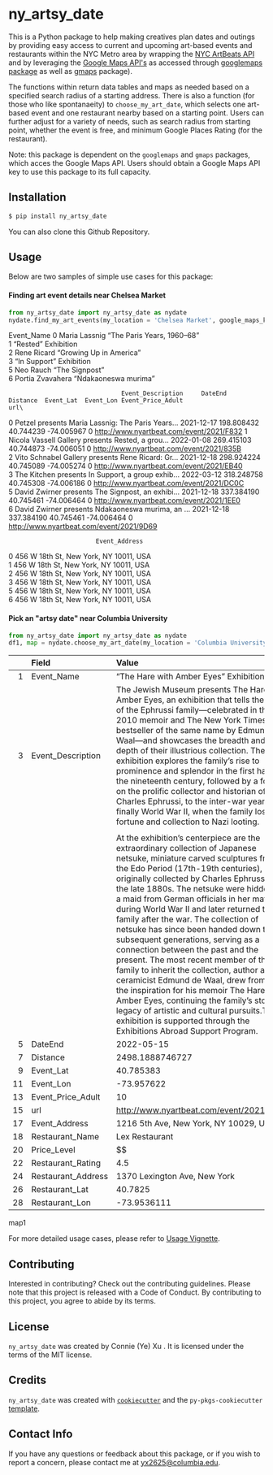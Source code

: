 # ny_artsy_date

This is a Python package to help making creatives plan dates and outings by providing easy access to current and upcoming art-based events and restaurants within the NYC Metro area by wrapping the [NYC ArtBeats API](https://www.nyartbeat.com/resources/doc/api) and by leveraging the [Google Maps API's](https://developers.google.com/maps) as accessed through [googlemaps package](https://github.com/googlemaps/google-maps-services-python) as well as [gmaps](https://pypi.org/project/gmaps/) package).

The functions within return data tables and maps as needed based on a specified search radius of a starting address. There is also a function (for those who like spontanaeity) to `choose_my_art_date`, which selects one art-based event and one restaurant nearby based on a starting point. Users can further adjust for a variety of needs, such as search radius from starting point, whether the event is free, and minimum Google Places Rating (for the restaurant). 

Note: this package is dependent on the `googlemaps` and `gmaps` packages, which acces the Google Maps API. Users should obtain a Google Maps API key to use this package to its full capacity.

## Installation

```bash
$ pip install ny_artsy_date
```
You can also clone this Github Repository.

## Usage

Below are two samples of simple use cases for this package: 

#### Finding art event details near Chelsea Market
```Python
from ny_artsy_date import ny_artsy_date as nydate
nydate.find_my_art_events(my_location = 'Chelsea Market', google_maps_key = API_KEY, free_only = 1)
```

   Event_Name 
0  Maria Lassnig “The Paris Years, 1960–68”   
1                       “Rested” Exhibition   
2       Rene Ricard “Growing Up in America”   
3                   “In Support” Exhibition   
5                  Neo Rauch “The Signpost”   
6     Portia Zvavahera “Ndakaoneswa murima”   

                                   Event_Description     DateEnd    Distance  Event_Lat  Event_Lon Event_Price_Adult                                        url\
0  Petzel presents Maria Lassnig: The Paris Years...  2021-12-17  198.808432  40.744239 -74.005967                 0   http://www.nyartbeat.com/event/2021/F832
1  Nicola Vassell Gallery presents Rested, a grou...  2022-01-08  269.415103  40.744873 -74.006051                 0   http://www.nyartbeat.com/event/2021/835B  
2  Vito Schnabel Gallery presents Rene Ricard: Gr...  2021-12-18  298.924224  40.745089 -74.005274                 0   http://www.nyartbeat.com/event/2021/EB40   
3  The Kitchen presents In Support, a group exhib...  2022-03-12  318.248758  40.745308 -74.006186                 0   http://www.nyartbeat.com/event/2021/DC0C   
5  David Zwirner presents The Signpost, an exhibi...  2021-12-18  337.384190  40.745461 -74.006464                 0   http://www.nyartbeat.com/event/2021/1EE0   
6  David Zwirner presents Ndakaoneswa murima, an ...  2021-12-18  337.384190  40.745461 -74.006464                 0   http://www.nyartbeat.com/event/2021/9D69  

                            Event_Address  
0  456 W 18th St, New York, NY 10011, USA  
1  456 W 18th St, New York, NY 10011, USA  
2  456 W 18th St, New York, NY 10011, USA  
3  456 W 18th St, New York, NY 10011, USA  
5  456 W 18th St, New York, NY 10011, USA  
6  456 W 18th St, New York, NY 10011, USA 

#### Pick an "artsy date" near Columbia University 

```Python
from ny_artsy_date import ny_artsy_date as nydate
df1, map = nydate.choose_my_art_date(my_location = 'Columbia University', google_maps_key = API_KEY, search_range = 3000, mapping = 1)
```
  
|    | Field              | Value                                                                                                                                                                                                                                                                                                                                                                                                                                                                                                                                                                                                                                                                                                                                                                                                                                              |
|---:|:-------------------|:---------------------------------------------------------------------------------------------------------------------------------------------------------------------------------------------------------------------------------------------------------------------------------------------------------------------------------------------------------------------------------------------------------------------------------------------------------------------------------------------------------------------------------------------------------------------------------------------------------------------------------------------------------------------------------------------------------------------------------------------------------------------------------------------------------------------------------------------------|
|  1 | Event_Name         | “The Hare with Amber Eyes” Exhibition                                                                                                                                                                                                                                                                                                                                                                                                                                                                                                                                                                                                                                                                                                                                                                                                              |
|  3 | Event_Description  | The Jewish Museum presents The Hare with Amber Eyes, an exhibition that tells the story of the Ephrussi family—celebrated in the 2010 memoir and The New York Times bestseller of the same name by Edmund de Waal—and showcases the breadth and depth of their illustrious collection. The exhibition explores the family’s rise to prominence and splendor in the first half of the nineteenth century, followed by a focus on the prolific collector and historian of art, Charles Ephrussi, to the inter-war years, and finally World War II, when the family lost its fortune and collection to Nazi looting.                                                                                                                                                                                                                                  |
|    |                    |                                                                                                                                                                                                                                                                                                                                                                                                                                                                                                                                                                                                                                                                                                                                                                                                                                                    |
|    |                    | At the exhibition’s centerpiece are the extraordinary collection of Japanese netsuke, miniature carved sculptures from the Edo Period (17th-19th centuries), originally collected by Charles Ephrussi in the late 1880s. The netsuke were hidden by a maid from German officials in her mattress during World War II and later returned to the family after the war. The collection of netsuke has since been handed down to subsequent generations, serving as a connection between the past and the present. The most recent member of the family to inherit the collection, author and ceramicist Edmund de Waal, drew from them the inspiration for his memoir The Hare with Amber Eyes, continuing the family’s storied legacy of artistic and cultural pursuits.This exhibition is supported through the Exhibitions Abroad Support Program. |
|  5 | DateEnd            | 2022-05-15                                                                                                                                                                                                                                                                                                                                                                                                                                                                                                                                                                                                                                                                                                                                                                                                                                         |
|  7 | Distance           | 2498.1888746727                                                                                                                                                                                                                                                                                                                                                                                                                                                                                                                                                                                                                                                                                                                                                                                                                                    |
|  9 | Event_Lat          | 40.785383                                                                                                                                                                                                                                                                                                                                                                                                                                                                                                                                                                                                                                                                                                                                                                                                                                          |
| 11 | Event_Lon          | -73.957622                                                                                                                                                                                                                                                                                                                                                                                                                                                                                                                                                                                                                                                                                                                                                                                                                                         |
| 13 | Event_Price_Adult  | 10                                                                                                                                                                                                                                                                                                                                                                                                                                                                                                                                                                                                                                                                                                                                                                                                                                                 |
| 15 | url                | http://www.nyartbeat.com/event/2021/09A4                                                                                                                                                                                                                                                                                                                                                                                                                                                                                                                                                                                                                                                                                                                                                                                                           |
| 17 | Event_Address      | 1216 5th Ave, New York, NY 10029, USA                                                                                                                                                                                                                                                                                                                                                                                                                                                                                                                                                                                                                                                                                                                                                                                                              |
| 18 | Restaurant_Name    | Lex Restaurant                                                                                                                                                                                                                                                                                                                                                                                                                                                                                                                                                                                                                                                                                                                                                                                                                                     |
| 20 | Price_Level        | $$                                                                                                                                                                                                                                                                                                                                                                                                                                                                                                                                                                                                                                                                                                                                                                                                                                                 |
| 22 | Restaurant_Rating  | 4.5                                                                                                                                                                                                                                                                                                                                                                                                                                                                                                                                                                                                                                                                                                                                                                                                                                                |
| 24 | Restaurant_Address | 1370 Lexington Ave, New York                                                                                                                                                                                                                                                                                                                                                                                                                                                                                                                                                                                                                                                                                                                                                                                                                       |
| 26 | Restaurant_Lat     | 40.7825                                                                                                                                                                                                                                                                                                                                                                                                                                                                                                                                                                                                                                                                                                                                                                                                                                            |
| 28 | Restaurant_Lon     | -73.9536111                                                                                                                                                                                                                                                                                                                                                                                                                                                                                                                                                                                                                                                                                                                                                                                                                                        |   

map1

For more detailed usage cases, please refer to [Usage Vignette](). 

## Contributing

Interested in contributing? Check out the contributing guidelines. Please note that this project is released with a Code of Conduct. By contributing to this project, you agree to abide by its terms.

## License

`ny_artsy_date` was created by Connie (Ye) Xu . It is licensed under the terms of the MIT license.

## Credits

`ny_artsy_date` was created with [`cookiecutter`](https://cookiecutter.readthedocs.io/en/latest/) and the `py-pkgs-cookiecutter` [template](https://github.com/py-pkgs/py-pkgs-cookiecutter).

## Contact Info

If you have any questions or feedback about this package, or if you wish to report a concern, please contact me at yx2625@columbia.edu. 
